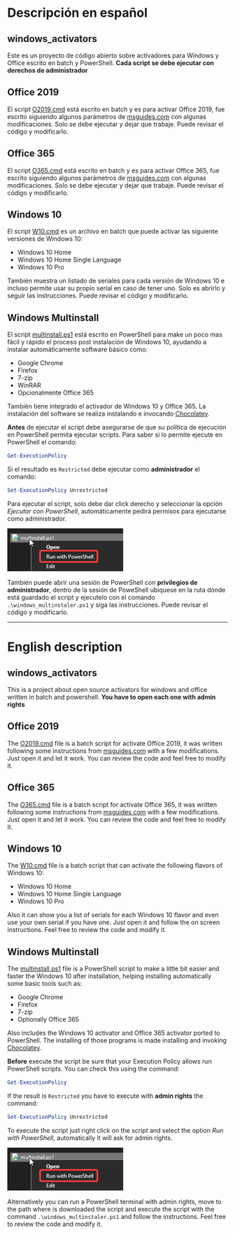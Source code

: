 # Descripción en español

## windows_activators

Este es un proyecto de código abierto sobre activadores para Windows y Office escrito en batch y PowerShell. **Cada script se debe ejecutar con derechos de administrador**

## Office 2019

El script [O2019.cmd](https://github.com/Audrum/windows_activators/blob/master/O2019.cmd) está escrito en batch y es para activar Office 2019, fue escrito siguiendo algunos parámetros de [msguides.com](https://msguides.com/) con algunas modificaciones. Solo se debe ejecutar y dejar que trabaje. Puede revisar el código y modificarlo. 

## Office 365

El script [O365.cmd](https://github.com/Audrum/windows_activators/blob/master/O365.cmd) está escrito en batch y es para activar Office 365, fue escrito siguiendo algunos parámetros de [msguides.com](https://msguides.com/) con algunas modificaciones. Solo se debe ejecutar y dejar que trabaje. Puede revisar el código y modificarlo. 

## Windows 10

El script [W10.cmd](https://github.com/Audrum/windows_activators/blob/master/W10.cmd) es un archivo en batch que puede activar las siguiente versiones de Windows 10:

* Windows 10 Home
* Windows 10 Home Single Language
* Windows 10 Pro

También muestra un listado de seriales para cada versión de Windows 10 e incluso permite usar su propio serial en caso de tener uno. Solo es abrirlo y seguir las instrucciones. Puede revisar el código y modificarlo.


## Windows Multinstall

El script [multinstall.ps1](https://github.com/Audrum/windows_activators/blob/master/multinstall.ps1) está escrito en PowerShell para make un poco mas fácil y rápido el proceso post instalación de Windows 10, ayudando a instalar automáticamente software básico como:

* Google Chrome
* Firefox
* 7-zip
* WinRAR
* Opcionalmente Office 365

También tiene integrado el activador de Windows 10 y Office 365. La instalación del software se realiza instalando e invocando [Chocolatey](https://chocolatey.org/).

**Antes** de ejecutar el script debe asegurarse de que su política de ejecución en PowerShell permita ejecutar scripts. Para saber si lo permite ejecute en PowerShell el comando:

```Powershell
Get-ExecutionPolicy
```

Si el resultado es ``Restricted`` debe ejecutar como **administrador** el comando: 

```Powershell
Set-ExecutionPolicy Unrestricted
```

Para ejecutar el script, solo debe dar click derecho y seleccionar la opción _Ejecutar con PowerShell_, automáticamente pedirá permisos para ejecutarse como administrador.

![right click](assets/OBAMPu64uG.png)

También puede abrir una sesión de PowerShell con **privilegios de administrador**, dentro de la sesión de PoweShell ubiquese en la ruta dónde está guardado el script y ejecutelo con el comando ``.\windows_multinstaler.ps1`` y siga las instrucciones. Puede revisar el código y modificarlo.

---
# English description

## windows_activators

This is a project about open source activators for windows and office written in batch and powershell. **You have to open each one with admin rights**

## Office 2019

The [O2019.cmd](https://github.com/Audrum/windows_activators/blob/master/O2019.cmd) file is a batch script for activate Office 2019, it was written following some instructions from [msguides.com](https://msguides.com/) with a few modifications. Just open it and let it work. You can review the code and feel free to modify it. 

## Office 365

The [O365.cmd](https://github.com/Audrum/windows_activators/blob/master/O365.cmd) file is a batch script for activate Office 365, it was written following some instructions from [msguides.com](https://msguides.com/) with a few modifications. Just open it and let it work. You can review the code and feel free to modify it. 

## Windows 10

The [W10.cmd](https://github.com/Audrum/windows_activators/blob/master/W10.cmd) file is a batch script that can activate the following flavors of Windows 10:

* Windows 10 Home
* Windows 10 Home Single Language
* Windows 10 Pro

Also it can show you a list of serials for each Windows 10 flavor and even use your own serial if you have one. Just open it and follow the on screen instructions. Feel free to review the code and modify it.


## Windows Multinstall

The [multinstall.ps1](https://github.com/Audrum/windows_activators/blob/master/multinstall.ps1) file is a PowerShell script to make a little bit easier and faster the Windows 10 after installation, helping installing automatically some basic tools such as: 

* Google Chrome
* Firefox
* 7-zip
* Optionally Office 365

Also includes the Windows 10 activator and Office 365 activator ported to PowerShell. The installing of those programs is made installing and invoking [Chocolatey](https://chocolatey.org/).

**Before** execute the script be sure that your Execution Policy allows run PowerShell scripts. You can check this using the command:

```Powershell
Get-ExecutionPolicy
```

If the result is ``Restricted`` you have to execute with **admin rights** the command:

```Powershell
Set-ExecutionPolicy Unrestricted
```

To execute the script just right click on the script and select the option _Run with PowerShell_, automatically it will ask for admin rights.   

![right click](assets/OBAMPu64uG.png)

Alternatively you can run a PowerShell terminal with admin rights, move to the path where is downloaded the script and execute the script with the command ``.\windows_multinstaler.ps1`` and follow the instructions. Feel free to review the code and modify it.

